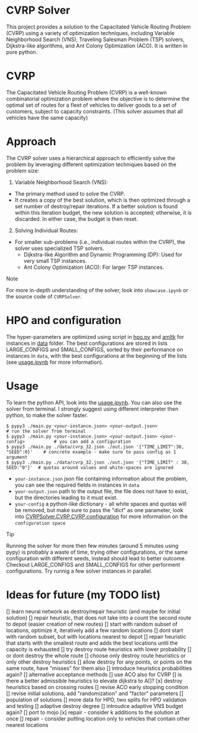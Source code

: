 # CVRP Solver
This project provides a solution to the Capacitated Vehicle Routing Problem (CVRP) using a variety of optimization techniques, including Variable Neighborhood Search (VNS), Traveling Salesman Problem (TSP) solvers, Dijkstra-like algorithms, and Ant Colony Optimization (ACO). It is written in pure python.

# CVRP
The Capacitated Vehicle Routing Problem (CVRP) is a well-known combinatorial optimization problem where the objective is to determine the optimal set of routes for a fleet of vehicles to deliver goods to a set of customers, subject to capacity constraints. (This solver assumes that all vehicles have the same capacity)

# Approach
The CVRP solver uses a hierarchical approach to efficiently solve the problem by leveraging different optimization techniques based on the problem size:
1. Variable Neighborhood Search (VNS):
  - The primary method used to solve the CVRP.
  - It creates a copy of the best solution, which is then optimized through a set number of destroy/repair iterations. If a better solution is found
  within this iteration budget, the new solution is accepted; otherwise, it is discarded. In either case, the budget is then reset.
2. Solving Individual Routes:
  - For smaller sub-problems (i.e., individual routes within the CVRP), the solver uses specialized TSP solvers.
    - Dijkstra-like Algorithm and Dynamic Programming (DP): Used for very small TSP instances.
    - Ant Colony Optimization (ACO): For larger TSP instances.
> [!NOTE]
> For more in-depth understanding of the solver, look into `showcase.ipynb` or the source code of `CVRPSolver`.

# HPO and configuration
The hyper-parameters are optimized using script in [hpo.py](hpo.py) and [amltk](https://automl.github.io/amltk/latest/) for instances in [data](data) folder. The best configurations are stored in lists LARGE_CONFIGS and SMALL_CONFIGS, sorted by their performance on instances in `data`, with the best configurations at the beginning of the lists (see [usage.ipynb](usage.ipynb) for more information). 

# Usage
To learn the python API, look into the [usage.ipynb](usage.ipynb). You can also use the solver from terminal. I strongly suggest using different interpreter then python, to make the solver faster.
```
$ pypy3 ./main.py <your-instance.json> <your-output.json>                         # run the solver from terminal
$ pypy3 ./main.py <your-instance.json> <your-output.json> <your-config>           # you can add a configuration
$ pypy3 ./main.py ./data/cvrp_32.json ./out.json '{"TIME_LIMIT":30, "SEED":0}'    # concrete example - make sure to pass config as 1 argument
$ pypy3 ./main.py ./data/cvrp_32.json ./out.json '{"TIME_LIMIT" : 30, SEED:"0"}'  # quotas around values and white-spaces are ignored
```
- `your-instance.json` json file containing information about the problem, you can see the required fields in instances in `data`
- `your-output.json` path to the output file, the file does not have to exist, but the directories leading to it must exist.
- `your-config` a python-like dictionary - all white spaces and quotas will be removed, but make sure to pass the "dict" as one parameter, look into [CVRPSolver.CVRP.CVRP.configuration](CVRPSolver.CVRP.CVRP.configuration) for more information on the `configuration space`
> [!TIP]
> Running the solver for more then few minutes (around 5 minutes using pypy) is probably a waste of time, trying other configurations, or the same configuration with different seeds, instead should lead to better outcome.
> Checkout LARGE_CONFIGS and SMALL_CONFIGS for other performent configurations.
> Try runnig a few solver instances in parallel.

# Ideas for future (my TODO list)
[] learn neural network as destroy/repair heuristic (and maybe for initial solution)
[] repair heuristic, that does not take into a count the second route to depot (easier creation of new routes)
[] start with random subset of locations, optimize it, iteratively add a few random locations 
  [] dont start with random subset, but with locations nearest to depot
[] repair heuristic that starts with the smallest route and adds the best locations until the capacity is exhausted
[] try destroy route heuristics with lower probability
  [] or dont destroy the whole route
  [] choose only destroy route heuristics or only other destroy heuristics
  [] allow destroy for any points, or points on the same route, have "misses" for them also
[] introduce heuristics probabilities again?
[] alternative acceptance methods
[] use ACO also for CVRP
[] is there a better admissible heuristics to elevate dijkstra to A[]?
[x] destroy heuristics based on crossing routes
[] revise ACO early stopping condition
[] revise initial solutions, add "randomization" and "factor" parameters
[] population of solutions
[] more data for HPO, two splits for HPO validation and testing
[] adaptive destroy degree
[] introudce adaptive VNS budget again?
[] port to mojo
[x] repair - consider k additions to the solution at once
[] repair - consider putting location only to vehicles that contain other nearest locations